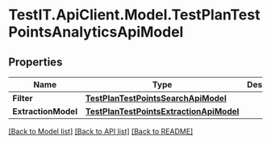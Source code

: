 # TestIT.ApiClient.Model.TestPlanTestPointsAnalyticsApiModel

## Properties

Name | Type | Description | Notes
------------ | ------------- | ------------- | -------------
**Filter** | [**TestPlanTestPointsSearchApiModel**](TestPlanTestPointsSearchApiModel.md) |  | [optional] 
**ExtractionModel** | [**TestPlanTestPointsExtractionApiModel**](TestPlanTestPointsExtractionApiModel.md) |  | [optional] 

[[Back to Model list]](../README.md#documentation-for-models) [[Back to API list]](../README.md#documentation-for-api-endpoints) [[Back to README]](../README.md)

